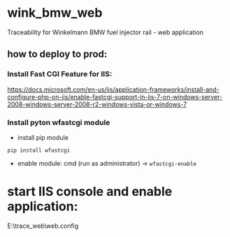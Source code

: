 # wink_bmw_web
Traceability for Winkelmann BMW fuel injector rail - web application

## how to deploy to prod:

### Install Fast CGI Feature for IIS:
https://docs.microsoft.com/en-us/iis/application-frameworks/install-and-configure-php-on-iis/enable-fastcgi-support-in-iis-7-on-windows-server-2008-windows-server-2008-r2-windows-vista-or-windows-7

### Install pyton wfastcgi module
-  install pip module
```
pip install wfastcgi
```
- enable module:
cmd (run as administrator) -> `wfastcgi-enable`

# start IIS console and enable application:
E:\trace_web\web.config